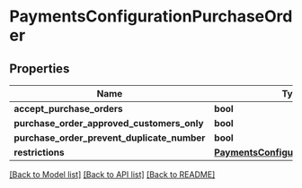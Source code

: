 # PaymentsConfigurationPurchaseOrder

## Properties
Name | Type | Description | Notes
------------ | ------------- | ------------- | -------------
**accept_purchase_orders** | **bool** |  | [optional] 
**purchase_order_approved_customers_only** | **bool** |  | [optional] 
**purchase_order_prevent_duplicate_number** | **bool** |  | [optional] 
**restrictions** | [**PaymentsConfigurationRestrictions**](PaymentsConfigurationRestrictions.md) |  | [optional] 

[[Back to Model list]](../README.md#documentation-for-models) [[Back to API list]](../README.md#documentation-for-api-endpoints) [[Back to README]](../README.md)


